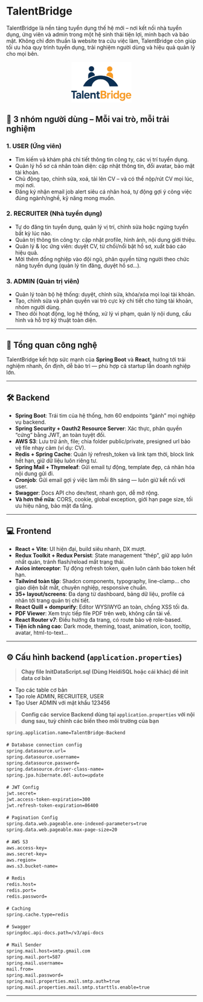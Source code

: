 # TalentBridge

TalentBridge là nền tảng tuyển dụng thế hệ mới – nơi kết nối nhà tuyển dụng, ứng viên và admin trong một hệ sinh thái tiện lợi, minh bạch và bảo mật. Không chỉ đơn thuần là website tra cứu việc làm, TalentBridge còn giúp tối ưu hóa quy trình tuyển dụng, trải nghiệm người dùng và hiệu quả quản lý cho mọi bên.

<p align="center">
  <img src="TalentBridge-Frontend/public/web-logo.png" alt="TalentBridge Logo" width="160" />
</p>

## 👥 3 nhóm người dùng – Mỗi vai trò, mỗi trải nghiệm

### 1. **USER (Ứng viên)**

- Tìm kiếm và khám phá chi tiết thông tin công ty, các vị trí tuyển dụng.
- Quản lý hồ sơ cá nhân toàn diện: cập nhật thông tin, đổi avatar, bảo mật tài khoản.
- Chủ động tạo, chỉnh sửa, xoá, tải lên CV – và có thể nộp/rút CV mọi lúc, mọi nơi.
- Đăng ký nhận email job alert siêu cá nhân hoá, tự động gợi ý công việc đúng ngành/nghề, kỹ năng mong muốn.

### 2. **RECRUITER (Nhà tuyển dụng)**

- Tự do đăng tin tuyển dụng, quản lý vị trí, chỉnh sửa hoặc ngừng tuyển bất kỳ lúc nào.
- Quản trị thông tin công ty: cập nhật profile, hình ảnh, nội dung giới thiệu.
- Quản lý & lọc ứng viên: duyệt CV, từ chối/nổi bật hồ sơ, xuất báo cáo hiệu quả.
- Mời thêm đồng nghiệp vào đội ngũ, phân quyền từng người theo chức năng tuyển dụng (quản lý tin đăng, duyệt hồ sơ…).

### 3. **ADMIN (Quản trị viên)**

- Quản lý toàn bộ hệ thống: duyệt, chỉnh sửa, khóa/xóa mọi loại tài khoản.
- Tạo, chỉnh sửa và phân quyền vai trò cực kỳ chi tiết cho từng tài khoản, nhóm người dùng.
- Theo dõi hoạt động, log hệ thống, xử lý vi phạm, quản lý nội dung, cấu hình và hỗ trợ kỹ thuật toàn diện.

---

## 🚩 Tổng quan công nghệ

TalentBridge kết hợp sức mạnh của **Spring Boot** và **React**, hướng tới trải nghiệm nhanh, ổn định, dễ bảo trì — phù hợp cả startup lẫn doanh nghiệp lớn.

---

## 🛠️ Backend

- **Spring Boot**: Trái tim của hệ thống, hơn 60 endpoints “gánh” mọi nghiệp vụ backend.
- **Spring Security + Oauth2 Resource Server**: Xác thực, phân quyền “cứng” bằng JWT, an toàn tuyệt đối.
- **AWS S3**: Lưu trữ ảnh, file; chia folder public/private, presigned url bảo vệ file nhạy cảm (ví dụ: CV).
- **Redis + Spring Cache**: Quản lý refresh_token và link tạm thời, block link hết hạn, giữ dữ liệu luôn riêng tư.
- **Spring Mail + Thymeleaf**: Gửi email tự động, template đẹp, cá nhân hóa nội dung gửi đi.
- **Cronjob**: Gửi email gợi ý việc làm mỗi 8h sáng — luôn giữ kết nối với user.
- **Swagger**: Docs API cho dev/test, nhanh gọn, dễ mở rộng.
- **Và hơn thế nữa**: CORS, cookie, global exception, giới hạn page size, tối ưu hiệu năng, bảo mật đa tầng.

---

## 💻 Frontend

- **React + Vite**: UI hiện đại, build siêu nhanh, DX mượt.
- **Redux Toolkit + Redux Persist**: State management “thép”, giữ app luôn nhất quán, tránh flash/reload mất trạng thái.
- **Axios interceptor**: Tự động refresh token, quên luôn cảnh báo token hết hạn.
- **Tailwind toàn tập**: Shadcn components, typography, line-clamp… cho giao diện bắt mắt, chuyên nghiệp, responsive chuẩn.
- **35+ layout/screens**: Đa dạng từ dashboard, bảng dữ liệu, profile cá nhân tới trang quản trị chi tiết.
- **React Quill + dompurify**: Editor WYSIWYG an toàn, chống XSS tối đa.
- **PDF Viewer**: Xem trực tiếp file PDF trên web, không cần tải về.
- **React Router v7**: Điều hướng đa trang, có route bảo vệ role-based.
- **Tiện ích nâng cao**: Dark mode, theming, toast, animation, icon, tooltip, avatar, html-to-text...

---

## ⚙️ Cấu hình backend (`application.properties`)

> **Chạy file InitDataScript.sql (Dùng HeidiSQL hoặc cái khác) để init data cơ bản**
- Tạo các table cơ bản 
- Tạo role ADMIN, RECRUITER, USER 
- Tạo User ADMIN với mật khẩu 123456 

> **Config các service Backend dùng tại `application.properties` với nội dung sau, tuỳ chỉnh các biến theo môi trường của bạn**

```properties
spring.application.name=TalentBridge-Backend

# Database connection config
spring.datasource.url=
spring.datasource.username=
spring.datasource.password=
spring.datasource.driver-class-name=
spring.jpa.hibernate.ddl-auto=update

# JWT Config
jwt.secret=
jwt.access-token-expiration=300
jwt.refresh-token-expiration=86400

# Pagination Config
spring.data.web.pageable.one-indexed-parameters=true
spring.data.web.pageable.max-page-size=20

# AWS S3
aws.access-key=
aws.secret-key=
aws.region=
aws.s3.bucket-name=

# Redis
redis.host=
redis.port=
redis.password=

# Caching
spring.cache.type=redis

# Swagger
springdoc.api-docs.path=/v3/api-docs

# Mail Sender
spring.mail.host=smtp.gmail.com
spring.mail.port=587
spring.mail.username=
mail.from=
spring.mail.password=
spring.mail.properties.mail.smtp.auth=true
spring.mail.properties.mail.smtp.starttls.enable=true
```

---
